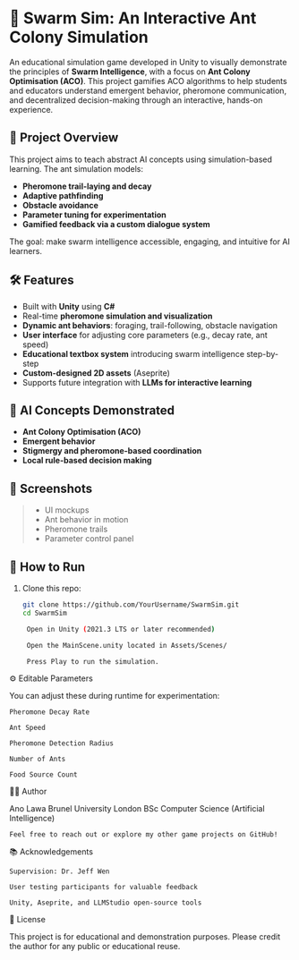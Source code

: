 # 🐜 Swarm Sim: An Interactive Ant Colony Simulation

An educational simulation game developed in Unity to visually demonstrate the principles of **Swarm Intelligence**, with a focus on **Ant Colony Optimisation (ACO)**. This project gamifies ACO algorithms to help students and educators understand emergent behavior, pheromone communication, and decentralized decision-making through an interactive, hands-on experience.

## 🎯 Project Overview

This project aims to teach abstract AI concepts using simulation-based learning. The ant simulation models:

- **Pheromone trail-laying and decay**
- **Adaptive pathfinding**
- **Obstacle avoidance**
- **Parameter tuning for experimentation**
- **Gamified feedback via a custom dialogue system**

The goal: make swarm intelligence accessible, engaging, and intuitive for AI learners.

## 🛠️ Features

- Built with **Unity** using **C#**
- Real-time **pheromone simulation and visualization**
- **Dynamic ant behaviors**: foraging, trail-following, obstacle navigation
- **User interface** for adjusting core parameters (e.g., decay rate, ant speed)
- **Educational textbox system** introducing swarm intelligence step-by-step
- **Custom-designed 2D assets** (Aseprite)
- Supports future integration with **LLMs for interactive learning**

## 🧠 AI Concepts Demonstrated

- **Ant Colony Optimisation (ACO)**
- **Emergent behavior**
- **Stigmergy and pheromone-based coordination**
- **Local rule-based decision making**

## 📸 Screenshots

> - UI mockups
> - Ant behavior in motion
> - Pheromone trails
> - Parameter control panel

## 🧪 How to Run

1. Clone this repo:
   ```bash
   git clone https://github.com/YourUsername/SwarmSim.git
   cd SwarmSim

    Open in Unity (2021.3 LTS or later recommended)

    Open the MainScene.unity located in Assets/Scenes/

    Press Play to run the simulation.

⚙️ Editable Parameters

You can adjust these during runtime for experimentation:

    Pheromone Decay Rate

    Ant Speed

    Pheromone Detection Radius

    Number of Ants

    Food Source Count

👨‍💻 Author

Ano Lawa
Brunel University London
BSc Computer Science (Artificial Intelligence)

    Feel free to reach out or explore my other game projects on GitHub!

📚 Acknowledgements

    Supervision: Dr. Jeff Wen

    User testing participants for valuable feedback

    Unity, Aseprite, and LLMStudio open-source tools

📄 License

This project is for educational and demonstration purposes. Please credit the author for any public or educational reuse.
